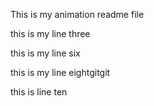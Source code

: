 This is my animation readme file

this is my line three


this is my line six

this is my line eightgitgit

this is line ten